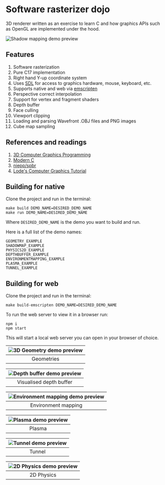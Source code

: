 # Software rasterizer dojo

3D renderer written as an exercise to learn C and how graphics APIs such as OpenGL are implemented under the hood.

![Shadow mapping demo preview](https://github.com/gnikoloff/software-renderer/blob/main/previews/shadow-mapping-demo.png?raw=true)

## Features

1. Software rasterization
2. Pure C17 implementation
3. Right hand Y-up coordinate system
4. Uses [SDL](https://www.libsdl.org/) for access to graphics hardware, mouse, keyboard, etc.
5. Supports native and web via [emscripten](https://emscripten.org/)
6. Perspective correct interpolation
7. Support for vertex and fragment shaders
8. Depth buffer
9. Face culling
10. Viewport clipping
11. Loading and parsing Wavefront .OBJ files and PNG images
12. Cube map sampling

## References and readings
1. [3D Computer Graphics Programming](https://pikuma.com/courses/learn-3d-computer-graphics-programming)
2. [Modern C](https://www.manning.com/books/modern-c)
3. [niepp/spbr](https://github.com/niepp/srpbr)
4. [Lode's Computer Graphics Tutorial](https://lodev.org/cgtutor/)

## Building for native

Clone the project and run in the terminal:

```
make build DEMO_NAME=DESIRED_DEMO_NAME
make run DEMO_NAME=DESIRED_DEMO_NAME
```

Where `DESIRED_DEMO_NAME` is the demo you want to build and run.

Here is a full list of the demo names:

```
GEOMETRY_EXAMPLE
SHADOWMAP_EXAMPLE
PHYSICS2D_EXAMPLE
DEPTHBUFFER_EXAMPLE
ENVIRONMENTMAPPING_EXAMPLE
PLASMA_EXAMPLE
TUNNEL_EXAMPLE
```

## Building for web

Clone the project and run in the terminal:

```
make build-emscripten DEMO_NAME=DESIRED_DEMO_NAME
```

To run the web server to view it in a browser run:

```
npm i
npm start
```

This will start a local web server you can open in your browser of choice.

| ![3D Geometry demo preview](https://github.com/gnikoloff/software-renderer/blob/main/previews/geometry-demo.png?raw=true) |
|:--:|
| Geometries |

| ![Depth buffer demo preview](https://github.com/gnikoloff/software-renderer/blob/main/previews/depth-buffer-demo.png?raw=true) |
|:--:|
| Visualised depth buffer |

| ![Environment mapping demo preview](https://github.com/gnikoloff/software-renderer/blob/main/previews/environment-mapping-demo.png?raw=true) |
|:--:|
| Environment mapping |

| ![Plasma demo preview](https://github.com/gnikoloff/software-renderer/blob/main/previews/plasma-demo.png?raw=true) |
|:--:|
| Plasma |

| ![Tunnel demo preview](https://github.com/gnikoloff/software-renderer/blob/main/previews/tunnel-demo.png?raw=true) |
|:--:|
| Tunnel |

| ![2D Physics demo preview](https://github.com/gnikoloff/software-renderer/blob/main/previews/2d-physics-demo.png?raw=true) |
|:--:|
| 2D Physics |
